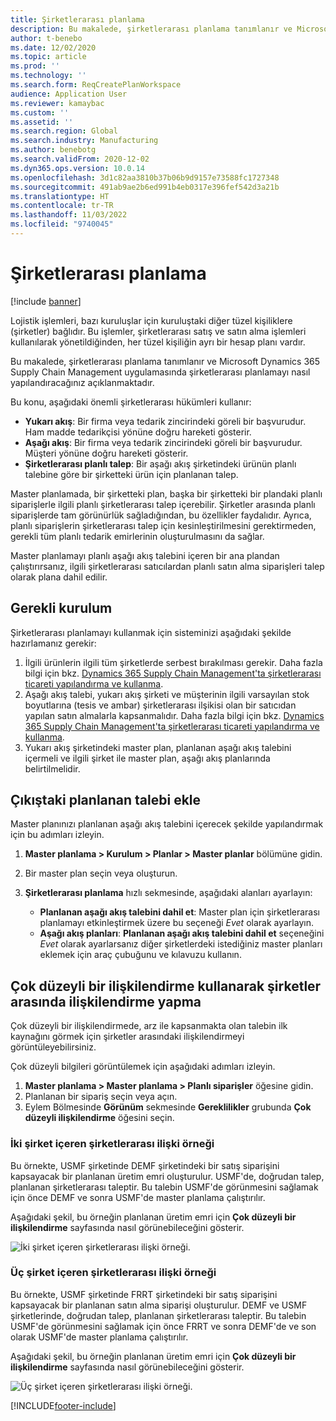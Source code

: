 ```yaml
---
title: Şirketlerarası planlama
description: Bu makalede, şirketlerarası planlama tanımlanır ve Microsoft Dynamics 365 Supply Chain Management uygulamasında şirketlerarası planlamayı nasıl yapılandıracağınız açıklanmaktadır.
author: t-benebo
ms.date: 12/02/2020
ms.topic: article
ms.prod: ''
ms.technology: ''
ms.search.form: ReqCreatePlanWorkspace
audience: Application User
ms.reviewer: kamaybac
ms.custom: ''
ms.assetid: ''
ms.search.region: Global
ms.search.industry: Manufacturing
ms.author: benebotg
ms.search.validFrom: 2020-12-02
ms.dyn365.ops.version: 10.0.14
ms.openlocfilehash: 3d1c82aa3810b37b06b9d9157e73588fc1727348
ms.sourcegitcommit: 491ab9ae2b6ed991b4eb0317e396fef542d3a21b
ms.translationtype: HT
ms.contentlocale: tr-TR
ms.lasthandoff: 11/03/2022
ms.locfileid: "9740045"
---
```

# <a name="intercompany-planning"></a>Şirketlerarası planlama

[!include [banner](../../includes/banner.md)]

Lojistik işlemleri, bazı kuruluşlar için kuruluştaki diğer tüzel kişiliklere (şirketler) bağlıdır. Bu işlemler, şirketlerarası satış ve satın alma işlemleri kullanılarak yönetildiğinden, her tüzel kişiliğin ayrı bir hesap planı vardır.

Bu makalede, şirketlerarası planlama tanımlanır ve Microsoft Dynamics 365 Supply Chain Management uygulamasında şirketlerarası planlamayı nasıl yapılandıracağınız açıklanmaktadır.

Bu konu, aşağıdaki önemli şirketlerarası hükümleri kullanır:

- **Yukarı akış**: Bir firma veya tedarik zincirindeki göreli bir başvurudur. Ham madde tedarikçisi yönüne doğru hareketi gösterir.
- **Aşağı akış**: Bir firma veya tedarik zincirindeki göreli bir başvurudur. Müşteri yönüne doğru hareketi gösterir.
- **Şirketlerarası planlı talep**: Bir aşağı akış şirketindeki ürünün planlı talebine göre bir şirketteki ürün için planlanan talep.

Master planlamada, bir şirketteki plan, başka bir şirketteki bir plandaki planlı siparişlerle ilgili planlı şirketlerarası talep içerebilir. Şirketler arasında planlı siparişlerde tam görünürlük sağladığından, bu özellikler faydalıdır. Ayrıca, planlı siparişlerin şirketlerarası talep için kesinleştirilmesini gerektirmeden, gerekli tüm planlı tedarik emirlerinin oluşturulmasını da sağlar.

Master planlamayı planlı aşağı akış talebini içeren bir ana plandan çalıştırırsanız, ilgili şirketlerarası satıcılardan planlı satın alma siparişleri talep olarak plana dahil edilir.

## <a name="required-setup"></a>Gerekli kurulum

Şirketlerarası planlamayı kullanmak için sisteminizi aşağıdaki şekilde hazırlamanız gerekir:

1. İlgili ürünlerin ilgili tüm şirketlerde serbest bırakılması gerekir. Daha fazla bilgi için bkz. [Dynamics 365 Supply Chain Management'ta şirketlerarası ticareti yapılandırma ve kullanma](/training/modules/configure-use-intercompany-trade-dyn365-supply-chain-mgmt/).
1. Aşağı akış talebi, yukarı akış şirketi ve müşterinin ilgili varsayılan stok boyutlarına (tesis ve ambar) şirketlerarası ilşikisi olan bir satıcıdan yapılan satın almalarla kapsanmalıdır. Daha fazla bilgi için bkz. [Dynamics 365 Supply Chain Management'ta şirketlerarası ticareti yapılandırma ve kullanma](/training/modules/configure-use-intercompany-trade-dyn365-supply-chain-mgmt/).
1. Yukarı akış şirketindeki master plan, planlanan aşağı akış talebini içermeli ve ilgili şirket ile master plan, aşağı akış planlarında belirtilmelidir.

## <a name="include-planned-downstream-demand"></a>Çıkıştaki planlanan talebi ekle

Master planınızı planlanan aşağı akış talebini içerecek şekilde yapılandırmak için bu adımları izleyin.

1. **Master planlama \> Kurulum \> Planlar \> Master planlar** bölümüne gidin.
1. Bir master plan seçin veya oluşturun.
1. **Şirketlerarası planlama** hızlı sekmesinde, aşağıdaki alanları ayarlayın:

    - **Planlanan aşağı akış talebini dahil et**: Master plan için şirketlerarası planlamayı etkinleştirmek üzere bu seçeneği *Evet* olarak ayarlayın.
    - **Aşağı akış planları**: **Planlanan aşağı akış talebini dahil et** seçeneğini *Evet* olarak ayarlarsanız diğer şirketlerdeki istediğiniz master planları eklemek için araç çubuğunu ve kılavuzu kullanın.

## <a name="peg-across-companies-by-using-multilevel-pegging"></a>Çok düzeyli bir ilişkilendirme kullanarak şirketler arasında ilişkilendirme yapma

Çok düzeyli bir ilişkilendirmede, arz ile kapsanmakta olan talebin ilk kaynağını görmek için şirketler arasındaki ilişkilendirmeyi görüntüleyebilirsiniz.

Çok düzeyli bilgileri görüntülemek için aşağıdaki adımları izleyin.

1. **Master planlama \> Master planlama \> Planlı siparişler** öğesine gidin.
1. Planlanan bir sipariş seçin veya açın.
1. Eylem Bölmesinde **Görünüm** sekmesinde **Gereklilikler** grubunda **Çok düzeyli ilişkilendirme** öğesini seçin.

### <a name="intercompany-example-that-involves-two-companies"></a>İki şirket içeren şirketlerarası ilişki örneği

Bu örnekte, USMF şirketinde DEMF şirketindeki bir satış siparişini kapsayacak bir planlanan üretim emri oluşturulur. USMF'de, doğrudan talep, planlanan şirketlerarası taleptir. Bu talebin USMF'de görünmesini sağlamak için önce DEMF ve sonra USMF'de master planlama çalıştırılır.

Aşağıdaki şekil, bu örneğin planlanan üretim emri için **Çok düzeyli bir ilişkilendirme** sayfasında nasıl görünebileceğini gösterir.

![İki şirket içeren şirketlerarası ilişki örneği.](media/IntercompanyPlanning1.png)

### <a name="intercompany-example-that-involves-three-companies"></a>Üç şirket içeren şirketlerarası ilişki örneği

Bu örnekte, USMF şirketinde FRRT şirketindeki bir satış siparişini kapsayacak bir planlanan satın alma siparişi oluşturulur. DEMF ve USMF şirketlerinde, doğrudan talep, planlanan şirketlerarası taleptir. Bu talebin USMF'de görünmesini sağlamak için önce FRRT ve sonra DEMF'de ve son olarak USMF'de master planlama çalıştırılır.

Aşağıdaki şekil, bu örneğin planlanan üretim emri için **Çok düzeyli bir ilişkilendirme** sayfasında nasıl görünebileceğini gösterir.

![Üç şirket içeren şirketlerarası ilişki örneği.](media/IntercompanyPlanning2.png)

[!INCLUDE[footer-include](../../../includes/footer-banner.md)]
